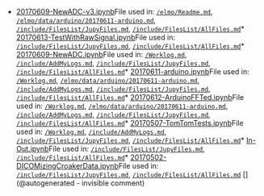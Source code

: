 * [20170609-NewADC-v3.ipynb](/elmo/data/20170609-NewADC-v3.ipynb)File used in: [`/elmo/Readme.md`](/elmo/Readme.md), [`/elmo/data/arduino/20170611-arduino.md`](/elmo/data/arduino/20170611-arduino.md), [`/include/FilesList/JupyFiles.md`](/include/FilesList/JupyFiles.md), [`/include/FilesList/AllFiles.md`](/include/FilesList/AllFiles.md)* [20170613-TestWithRawSignal.ipynb](/elmo/data/20170613-TestWithRawSignal.ipynb)File used in: [`/include/FilesList/JupyFiles.md`](/include/FilesList/JupyFiles.md), [`/include/FilesList/AllFiles.md`](/include/FilesList/AllFiles.md)* [20170609-NewADC.ipynb](/elmo/data/20170609-NewADC.ipynb)File used in: [`/Worklog.md`](/Worklog.md), [`/include/AddMyLogs.md`](/include/AddMyLogs.md), [`/include/FilesList/JupyFiles.md`](/include/FilesList/JupyFiles.md), [`/include/FilesList/AllFiles.md`](/include/FilesList/AllFiles.md)* [20170611-arduino.ipynb](/elmo/data/arduino/20170611-arduino.ipynb)File used in: [`/Worklog.md`](/Worklog.md), [`/elmo/data/arduino/20170611-arduino.md`](/elmo/data/arduino/20170611-arduino.md), [`/include/AddMyLogs.md`](/include/AddMyLogs.md), [`/include/FilesList/JupyFiles.md`](/include/FilesList/JupyFiles.md), [`/include/FilesList/AllFiles.md`](/include/FilesList/AllFiles.md)* [20170612-ArduinoFFTed.ipynb](/elmo/data/arduinoffset/20170612-ArduinoFFTed.ipynb)File used in: [`/Worklog.md`](/Worklog.md), [`/elmo/data/arduino/20170611-arduino.md`](/elmo/data/arduino/20170611-arduino.md), [`/include/AddMyLogs.md`](/include/AddMyLogs.md), [`/include/FilesList/JupyFiles.md`](/include/FilesList/JupyFiles.md), [`/include/FilesList/AllFiles.md`](/include/FilesList/AllFiles.md)* [20170507-TomTomTests.ipynb](/tomtom/20170507-TomTomTests.ipynb)File used in: [`/Worklog.md`](/Worklog.md), [`/include/AddMyLogs.md`](/include/AddMyLogs.md), [`/include/FilesList/JupyFiles.md`](/include/FilesList/JupyFiles.md), [`/include/FilesList/AllFiles.md`](/include/FilesList/AllFiles.md)* [In-Out.ipynb](/retired/toadkiller/data/test_enveloppe/In-Out.ipynb)File used in: [`/include/FilesList/JupyFiles.md`](/include/FilesList/JupyFiles.md), [`/include/FilesList/AllFiles.md`](/include/FilesList/AllFiles.md)* [20170502-DICOMizingCroakerData.ipynb](/croaker/data/20161217/20170502-DICOMizingCroakerData.ipynb)File used in: [`/include/FilesList/JupyFiles.md`](/include/FilesList/JupyFiles.md), [`/include/FilesList/AllFiles.md`](/include/FilesList/AllFiles.md)
[](@autogenerated - invisible comment)